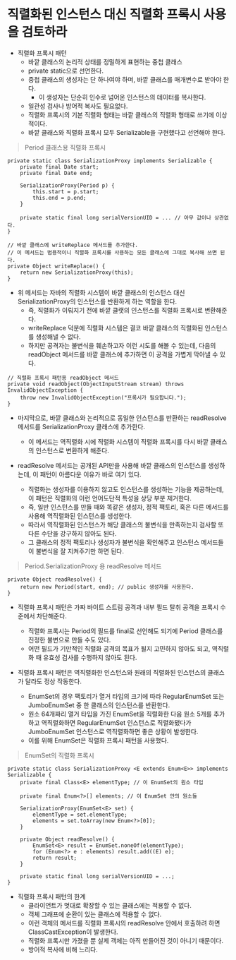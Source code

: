 # 직렬화된 인스턴스 대신 직렬화 프록시 사용을 검토하라

* 직렬화 프록시 패턴
  * 바깥 클래스의 논리적 상태를 정밀하게 표현하는 중첩 클래스
  * private static으로 선언한다.
  * 중첩 클래스의 생성자는 단 하나여야 하며, 바깥 클래스를 매개변수로 받아야 한다.
    * 이 생성자는 단순히 인수로 넘어온 인스턴스의 데이터를 복사한다.
  * 일관성 검사나 방어적 복사도 필요없다.
  * 직렬화 프록시의 기본 직렬화 형태는 바깥 클래스의 직렬화 형태로 쓰기에 이상적이다.
  * 바깥 클래스와 직렬화 프록시 모두 Serializable을 구현했다고 선언해야 한다.
  
> Period 클래스용 직렬화 프록시
```
private static class SerializationProxy implements Serializable {
    private final Date start;
    private final Date end;
    
    SerializationProxy(Period p) {
        this.start = p.start;
        this.end = p.end;
    }
    
    private static final long serialVersionUID = ... // 아무 값이나 상관없다.
}

// 바깥 클래스에 writeReplace 메서드를 추가한다. 
// 이 메서드는 범용적이니 직렬화 프록시를 사용하는 모든 클래스에 그대로 복사해 쓰면 된다.
private Object writeReplace() {
    return new SerializationProxy(this);
}
```

* 위 메서드는 자바의 직렬화 시스템이 바깥 클래스의 인스턴스 대신 SerializationProxy의 인스턴스를 반환하게 하는 역할을 한다.
  * 즉, 직렬화가 이뤄지기 전에 바깥 클랫의 인스턴스를 직렬화 프록시로 변환해준다.
  * writeReplace 덕분에 직렬화 시스템은 결코 바깥 클래스의 직렬화된 인스턴스를 생성해낼 수 없다.
  * 하지만 공격자는 불변식을 훼손하고자 이런 시도를 해볼 수 있는데, 다음의 readObject 메서드를 바깥 클래스에 추가하면 이 공격을 가볍게 막아낼 수 있다.
  
```
// 직렬화 프록시 패턴용 readObject 메서드
private void readObject(ObjectInputStream stream) throws InvalidObjectException {
    throw new InvalidObjectException("프록시가 필요합니다.");
}
```

* 마지막으로, 바깥 클래스와 논리적으로 동일한 인스턴스를 반환하는 readResolve 메서드를 SerializationProxy 클래스에 추가한다.
  * 이 메서드는 역직렬화 시에 직렬화 시스템이 직렬화 프록시를 다시 바깥 클래스의 인스턴스로 변환하게 해준다.
  
* readResolve 메서드는 공개된 API만을 사용해 바깥 클래스의 인스턴스를 생성하는데, 이 패턴이 아름다운 이유가 바로 여기 있다.
  * 직렬화는 생성자를 이용하지 않고도 인스턴스를 생성하는 기능을 제공하는데, 이 패턴은 직렬화의 이런 언어도단적 특성을 상당 부분 제거한다.
  * 즉, 일반 인스턴스를 만들 때와 똑같은 생성자, 정적 팩토리, 혹은 다른 메서드를 사용해 역직렬화된 인스턴스를 생성한다.
  * 따라서 역직렬화된 인스턴스가 해당 클래스의 불변식을 만족하는지 검사할 또 다른 수단을 강구하지 않아도 된다.
  * 그 클래스의 정적 팩토리나 생성자가 불변식을 확인해주고 인스턴스 메서드들이 불변식을 잘 지켜주기만 하면 된다.

> Period.SerializationProxy 용 readResolve 메서드
```
private Object readResolve() {
    return new Period(start, end); // public 생성자를 사용한다.
}
```

* 직렬화 프록시 패턴은 가짜 바이트 스트림 공격과 내부 필드 탈취 공격을 프록시 수준에서 차단해준다.
  * 직렬화 프록시는 Period의 필드를 final로 선언해도 되기에 Period 클래스를 진정한 불변으로 만들 수도 있다.
  * 어떤 필드가 기만적인 직렬화 공격의 목표가 될지 고민하지 않아도 되고, 역직렬화 때 유효성 검사를 수행하지 않아도 된다.
  
* 직렬화 프록시 패턴은 역직렬화한 인스턴스와 원래의 직렬화된 인스턴스의 클래스가 달라도 정상 작동한다.
  * EnumSet의 경우 팩토리가 열거 타입의 크기에 따라 RegularEnumSet 또는 JumboEnumSet 중 한 클래스의 인스턴스를 반환한다.
  * 원소 64개짜리 열거 타입을 가진 EnumSet을 직렬화한 다음 원소 5개를 추가하고 역직렬화하면 RegularEnumSet 인스턴스로 직렬화됐다가 JumboEnumSet 인스턴스로 역직렬화하면 좋은 상황이 발생한다.
  * 이를 위해 EnumSet은 직렬화 프록시 패턴을 사용했다.
  
> EnumSet의 직렬화 프록시
```
private static class SerializationProxy <E extends Enum<E>> implements Serializable {
    private final Class<E> elementType; // 이 EnumSet의 원소 타입
    
    private final Enum<?>[] elements; // 이 EnumSet 안의 원소들
    
    SerializationProxy(EnumSet<E> set) {
        elementType = set.elementType;
        elements = set.toArray(new Enum<?>[0]);
    }
    
    private Object readResolve() {
        EnumSet<E> result = EnumSet.noneOf(elementType);
        for (Enum<?> e : elements) result.add((E) e);
        return result;
    }
    
    private static final long serialVersionUID = ...;
}
```

* 직렬화 프록시 패턴의 한계
  * 클라이언트가 멋대로 확장할 수 있는 클래스에는 적용할 수 없다.
  * 객체 그래프에 순환이 있는 클래스에 적용할 수 없다.
  * 이런 객체의 메서드를 직렬화 프록시의 readResolve 안에서 호출하려 하면 ClassCastException이 발생한다.
  * 직렬화 프록시만 가졌을 뿐 실제 객체는 아직 만들어진 것이 아니기 때문이다.
  * 방어적 복사에 비해 느리다.